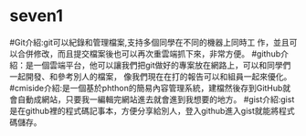 # seven1
#Git介紹:git可以紀錄和管理檔案,支持多個同學在不同的機器上同時工
作，並且可以合併修改，而且提交檔案後也可以再次重雲端抓下來，非常方便。
#github介紹：是一個雲端平台，他可以讓我們把git做好的專案放在網路上，可以和同學們一起開發、和參考別人的檔案，
像我們現在在打的報告可以和組員一起來優化。
#cmiside介紹:是一個基於phthon的簡易內容管理系統，建檔然後存到GitHub就會自動成網站，只要我一編輯完網站進去就會進到我想要的地方。
#gist介紹:gist是在github裡的程式碼記事本，方便分享給別人，登入github進入gist就能將程式碼儲存。
